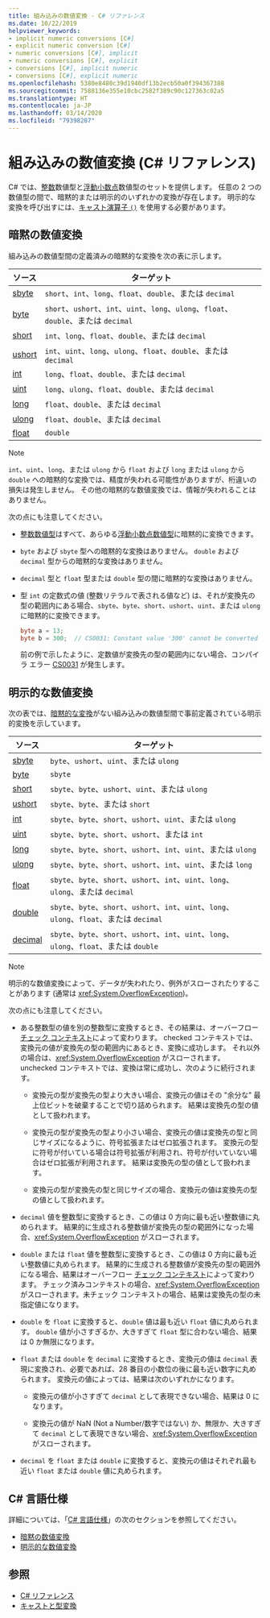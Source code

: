 ```yaml
---
title: 組み込みの数値変換 - C# リファレンス
ms.date: 10/22/2019
helpviewer_keywords:
- implicit numeric conversions [C#]
- explicit numeric conversion [C#]
- numeric conversions [C#], implicit
- numeric conversions [C#], explicit
- conversions [C#], implicit numeric
- conversions [C#], explicit numeric
ms.openlocfilehash: 5380e8480c39d1940df13b2ecb50a0f394367388
ms.sourcegitcommit: 7588136e355e10cbc2582f389c90c127363c02a5
ms.translationtype: HT
ms.contentlocale: ja-JP
ms.lasthandoff: 03/14/2020
ms.locfileid: "79398287"
---
```

# <a name="built-in-numeric-conversions-c-reference"></a>組み込みの数値変換 (C# リファレンス)

C# では、[整数](integral-numeric-types.md)数値型と[浮動小数点](floating-point-numeric-types.md)数値型のセットを提供します。 任意の 2 つの数値型の間で、暗黙的または明示的のいずれかの変換が存在します。 明示的な変換を呼び出すには、[キャスト演算子 `()`](../operators/type-testing-and-cast.md#cast-operator-) を使用する必要があります。

## <a name="implicit-numeric-conversions"></a>暗黙の数値変換

組み込みの数値型間の定義済みの暗黙的な変換を次の表に示します。

|ソース|ターゲット|
|----------|--------|
|[sbyte](integral-numeric-types.md)|`short`、`int`、`long`、`float`、`double`、または `decimal`|
|[byte](integral-numeric-types.md)|`short`、`ushort`、`int`、`uint`、`long`、`ulong`、`float`、`double`、または `decimal`|
|[short](integral-numeric-types.md)|`int`、`long`、`float`、`double`、または `decimal`|
|[ushort](integral-numeric-types.md)|`int`、`uint`、`long`、`ulong`、`float`、`double`、または `decimal`|
|[int](integral-numeric-types.md)|`long`、`float`、`double`、または `decimal`|
|[uint](integral-numeric-types.md)|`long`、`ulong`、`float`、`double`、または `decimal`|
|[long](integral-numeric-types.md)|`float`、`double`、または `decimal`|
|[ulong](integral-numeric-types.md)|`float`、`double`、または `decimal`|
|[float](floating-point-numeric-types.md)|`double`|

> [!NOTE]
> `int`、`uint`、`long`、または `ulong` から `float` および `long` または `ulong` から `double` への暗黙的な変換では、精度が失われる可能性がありますが、桁違いの損失は発生しません。 その他の暗黙的な数値変換では、情報が失われることはありません。

次の点にも注意してください。

- [整数数値型](integral-numeric-types.md)はすべて、あらゆる[浮動小数点数値型](floating-point-numeric-types.md)に暗黙的に変換できます。

- `byte` および `sbyte` 型への暗黙的な変換はありません。 `double` および `decimal` 型からの暗黙的な変換はありません。

- `decimal` 型と `float` 型または `double` 型の間に暗黙的な変換はありません。

- 型 `int` の定数式の値 (整数リテラルで表される値など) は、それが変換先の型の範囲内にある場合、`sbyte`、`byte`、`short`、`ushort`、`uint`、または `ulong` に暗黙的に変換できます。

  ```csharp
  byte a = 13;
  byte b = 300;  // CS0031: Constant value '300' cannot be converted to a 'byte'
  ```

  前の例で示したように、定数値が変換先の型の範囲内にない場合、コンパイラ エラー [CS0031](../../misc/cs0031.md) が発生します。

## <a name="explicit-numeric-conversions"></a>明示的な数値変換

次の表では、[暗黙的な変換](#implicit-numeric-conversions)がない組み込みの数値型間で事前定義されている明示的変換を示しています。

|ソース|ターゲット|
|----------|--------|
|[sbyte](integral-numeric-types.md)|`byte`、`ushort`、`uint`、または `ulong`|
|[byte](integral-numeric-types.md)|`sbyte`|
|[short](integral-numeric-types.md)|`sbyte`、`byte`、`ushort`、`uint`、または `ulong`|
|[ushort](integral-numeric-types.md)|`sbyte`、`byte`、または `short`|
|[int](integral-numeric-types.md)|`sbyte`、`byte`、`short`、`ushort`、`uint`、または `ulong`|
|[uint](integral-numeric-types.md)|`sbyte`、`byte`、`short`、`ushort`、または `int`|
|[long](integral-numeric-types.md)|`sbyte`、`byte`、`short`、`ushort`、`int`、`uint`、または `ulong`|
|[ulong](integral-numeric-types.md)|`sbyte`、`byte`、`short`、`ushort`、`int`、`uint`、または `long`|
|[float](floating-point-numeric-types.md)|`sbyte`、`byte`、`short`、`ushort`、`int`、`uint`、`long`、`ulong`、または `decimal`|
|[double](floating-point-numeric-types.md)|`sbyte`、`byte`、`short`、`ushort`、`int`、`uint`、`long`、`ulong`、`float`、または `decimal`|
|[decimal](floating-point-numeric-types.md)|`sbyte`、`byte`、`short`、`ushort`、`int`、`uint`、`long`、`ulong`、`float`、または `double`|

> [!NOTE]
> 明示的な数値変換によって、データが失われたり、例外がスローされたりすることがあります (通常は <xref:System.OverflowException>)。

次の点にも注意してください。

- ある整数型の値を別の整数型に変換するとき、その結果は、オーバーフロー [チェック コンテキスト](../keywords/checked-and-unchecked.md)によって変わります。 checked コンテキストでは、変換元の値が変換先の型の範囲内にあるとき、変換に成功します。 それ以外の場合は、<xref:System.OverflowException> がスローされます。 unchecked コンテキストでは、変換は常に成功し、次のように続行されます。

  - 変換元の型が変換先の型より大きい場合、変換元の値はその "余分な" 最上位ビットを破棄することで切り詰められます。 結果は変換先の型の値として扱われます。

  - 変換元の型が変換先の型より小さい場合、変換元の値は変換先の型と同じサイズになるように、符号拡張またはゼロ拡張されます。 変換元の型に符号が付いている場合は符号拡張が利用され、符号が付いていない場合はゼロ拡張が利用されます。 結果は変換先の型の値として扱われます。

  - 変換元の型が変換先の型と同じサイズの場合、変換元の値は変換先の型の値として扱われます。

- `decimal` 値を整数型に変換するとき、この値は 0 方向に最も近い整数値に丸められます。 結果的に生成される整数値が変換先の型の範囲外になった場合、<xref:System.OverflowException> がスローされます。

- `double` または `float` 値を整数型に変換するとき、この値は 0 方向に最も近い整数値に丸められます。 結果的に生成される整数値が変換先の型の範囲外になる場合、結果はオーバーフロー [チェック コンテキスト](../keywords/checked-and-unchecked.md)によって変わります。 チェック済みコンテキストの場合、<xref:System.OverflowException> がスローされます。未チェック コンテキストの場合、結果は変換先の型の未指定値になります。

- `double` を `float` に変換すると、`double` 値は最も近い `float` 値に丸められます。 `double` 値が小さすぎるか、大きすぎて `float` 型に合わない場合、結果は 0 か無限になります。

- `float` または `double` を `decimal` に変換するとき、変換元の値は `decimal` 表現に変換され、必要であれば、28 番目の小数位の後に最も近い数字に丸められます。 変換元の値によっては、結果は次のいずれかになります。

  - 変換元の値が小さすぎて `decimal` として表現できない場合、結果は 0 になります。

  - 変換元の値が NaN (Not a Number/数字ではない) か、無限か、大きすぎて `decimal` として表現できない場合、<xref:System.OverflowException> がスローされます。

- `decimal` を `float` または `double` に変換すると、変換元の値はそれぞれ最も近い `float` または `double` 値に丸められます。

## <a name="c-language-specification"></a>C# 言語仕様

詳細については、「[C# 言語仕様](~/_csharplang/spec/introduction.md)」の次のセクションを参照してください。

- [暗黙の数値変換](~/_csharplang/spec/conversions.md#implicit-numeric-conversions)
- [明示的な数値変換](~/_csharplang/spec/conversions.md#explicit-numeric-conversions)

## <a name="see-also"></a>参照

- [C# リファレンス](../index.md)
- [キャストと型変換](../../programming-guide/types/casting-and-type-conversions.md)
